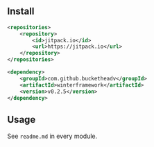 ## Install

```xml
<repositories>
    <repository>
        <id>jitpack.io</id>
        <url>https://jitpack.io</url>
    </repository>
</repositories>
```

```xml
<dependency>
    <groupId>com.github.bucketheadv</groupId>
    <artifactId>winterframework</artifactId>
    <version>v0.2.5</version>
</dependency>
```

## Usage

See `readme.md` in every module.